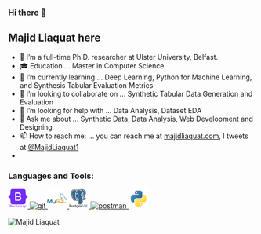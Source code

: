 ### Hi there 👋
## Majid Liaquat here

- 🔭 I’m a full-time Ph.D. researcher at Ulster University, Belfast.
- :mortar_board: Education ... Master in Computer Science
- 🌱 I’m currently learning ... Deep Learning, Python for Machine Learning, and Synthesis Tabular Evaluation Metrics
- 👯 I’m looking to collaborate on ... Synthetic Tabular Data Generation and Evaluation
- 🤔 I’m looking for help with ... Data Analysis, Dataset EDA
- 💬 Ask me about ... Synthetic Data, Data Analysis, Web Development and Designing
- 📫 How to reach me: ... you can reach me at [majidliaquat.com](majidliaquat.com), I tweets at [@MajidLiaquat1](twitter.com/Majidliaquat1)
- 
 <h3 align="left">Languages and Tools:</h3>
<p align="left"> <a href="https://getbootstrap.com" target="_blank" rel="noreferrer"> <img src="https://raw.githubusercontent.com/devicons/devicon/master/icons/bootstrap/bootstrap-plain-wordmark.svg" alt="bootstrap" width="40" height="40"/> </a> <a href="https://git-scm.com/" target="_blank" rel="noreferrer"> <img src="https://www.vectorlogo.zone/logos/git-scm/git-scm-icon.svg" alt="git" width="40" height="40"/> </a> <a href="https://www.mysql.com/" target="_blank" rel="noreferrer"> <img src="https://raw.githubusercontent.com/devicons/devicon/master/icons/mysql/mysql-original-wordmark.svg" alt="mysql" width="40" height="40"/> </a> <a href="https://www.postgresql.org" target="_blank" rel="noreferrer"> <img src="https://raw.githubusercontent.com/devicons/devicon/master/icons/postgresql/postgresql-original-wordmark.svg" alt="postgresql" width="40" height="40"/> </a> <a href="https://postman.com" target="_blank" rel="noreferrer"> <img src="https://www.vectorlogo.zone/logos/getpostman/getpostman-icon.svg" alt="postman" width="40" height="40"/> </a> <a href="https://www.python.org" target="_blank" rel="noreferrer"> <img src="https://raw.githubusercontent.com/devicons/devicon/master/icons/python/python-original.svg" alt="python" width="40" height="40"/> </a> </p>

<!-- <p><img align="left" src="https://github-readme-stats.vercel.app/api/top-langs?username=majidliaquat&show_icons=true&locale=en&layout=compact" alt="Majid Liaquat" /></p>

<p>&nbsp;<img align="center" src="https://github-readme-stats.vercel.app/api?username=majidliaquat&show_icons=true&locale=en" alt="Majid Liaquat" /></p> -->

<p><img align="center" src="https://github-readme-streak-stats.herokuapp.com/?user=majidliaquat&" alt="Majid Liaquat" /></p>
